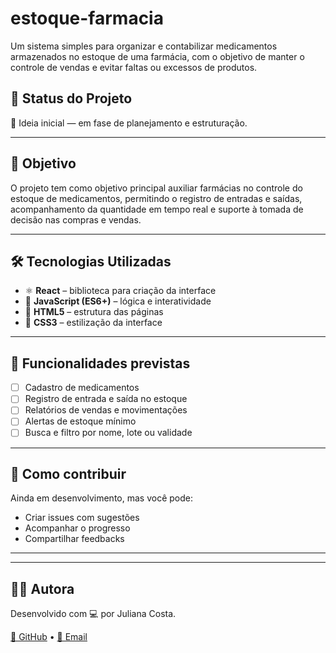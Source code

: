 # estoque-farmacia
Um sistema simples para organizar e contabilizar medicamentos armazenados no estoque de uma farmácia, com o objetivo de manter o controle de vendas e evitar faltas ou excessos de produtos.

## 📌 Status do Projeto

🚧 Ideia inicial — em fase de planejamento e estruturação.

---

## 🎯 Objetivo

O projeto tem como objetivo principal auxiliar farmácias no controle do estoque de medicamentos, permitindo o registro de entradas e saídas, acompanhamento da quantidade em tempo real e suporte à tomada de decisão nas compras e vendas.

---

## 🛠️ Tecnologias Utilizadas

- ⚛️ **React** – biblioteca para criação da interface
- 💛 **JavaScript (ES6+)** – lógica e interatividade
- 🧱 **HTML5** – estrutura das páginas
- 🎨 **CSS3** – estilização da interface

---

## 🚀 Funcionalidades previstas

- [ ] Cadastro de medicamentos
- [ ] Registro de entrada e saída no estoque
- [ ] Relatórios de vendas e movimentações
- [ ] Alertas de estoque mínimo
- [ ] Busca e filtro por nome, lote ou validade

---

## 🧪 Como contribuir

Ainda em desenvolvimento, mas você pode:
- Criar issues com sugestões
- Acompanhar o progresso
- Compartilhar feedbacks

---


---

## 🙆‍♀️ Autora

Desenvolvido com 💻 por Juliana Costa.

[🔗 GitHub](https://github.com/julianacosta97) • [📧 Email](mailto:jupereiraa97@gmail.com)
